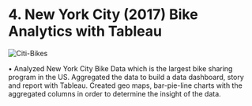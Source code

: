 # 4.	New York City (2017) Bike Analytics with Tableau 

![Citi-Bikes](Images/citi-bike-station-bikes.jpg)

•	Analyzed New York City Bike Data which is the largest bike sharing program in the US. Aggregated the data to build a data dashboard, story and report with Tableau. Created geo maps, bar-pie-line charts with the aggregated columns in order to determine the insight of the data.
